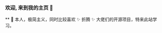 ### 欢迎, 来到我的主页 👋

** 🧐 本人，极简主义，同时比较喜欢 ✨ 折腾 ✨ 大佬们的开源项目，特来此站学习。

<!--
**huarzone/huarzone** is a  repository because its `README.md` (this file) appears on your GitHub profile.

Here are some ideas to get you started:

- 🔭 I’m currently working on ...
- 🌱 I’m currently learning ...
- 👯 I’m looking to collaborate on ...
- 🤔 I’m looking for help with ...
- 💬 Ask me about ...
- 📫 How to reach me: ...
- 😄 Pronouns: ...
- ⚡ Fun fact: ...
-->
